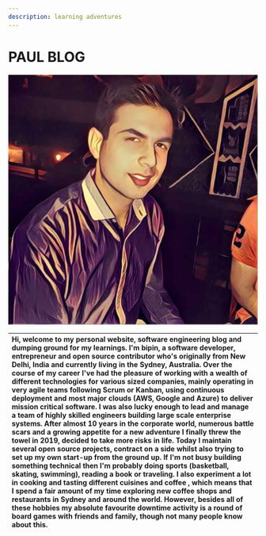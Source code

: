 ```yaml
---
description: learning adventures
---
```


# PAUL BLOG

![](.gitbook/assets/me.jpg)

| Hi, welcome to my personal website, software engineering blog and dumping ground for my learnings. I'm bipin, a software developer, entrepreneur and open source contributor who's originally from New Delhi, India and currently living in the Sydney, Australia. Over the course of my career I've had the pleasure of working with a wealth of different technologies for various sized companies, mainly operating in very agile teams following Scrum or Kanban, using continuous deployment and most major clouds \(AWS, Google and Azure\) to deliver mission critical software. I was also lucky enough to lead and manage a team of highly skilled engineers building large scale enterprise systems. After almost 10 years in the corporate world, numerous battle scars and a growing appetite for a new adventure I finally threw the towel in 2019, decided to take more risks in life. Today I maintain several open source projects, contract on a side whilst also trying to set up my own start-up from the ground up. If I'm not busy building something technical then I'm probably doing sports \(basketball, skating, swimming\), reading a book or traveling. I also experiment a lot in cooking and tasting different cuisines and coffee , which means that I spend a fair amount of my time exploring new coffee shops and restaurants in Sydney and around the world. However, besides all of these hobbies my absolute favourite downtime activity is a round of board games with friends and family, though not many people know about this. |
| :--- |



